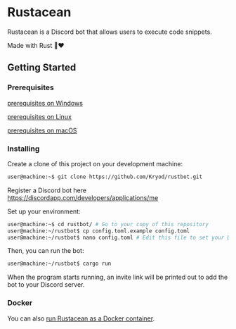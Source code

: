 # Rustacean

Rustacean is a Discord bot that allows users to execute code snippets.

Made with Rust 🦀❤

## Getting Started

### Prerequisites

[prerequisites on Windows](readme/windows.md)

[prerequisites on Linux](readme/linux.md)

[prerequisites on macOS](readme/macos.md)

### Installing

Create a clone of this project on your development machine:
```sh
user@machine:~$ git clone https://github.com/Kryod/rustbot.git
```

Register a Discord bot here https://discordapp.com/developers/applications/me

Set up your environment:
```sh
user@machine:~$ cd rustbot/ # Go to your copy of this repository
user@machine:~/rustbot$ cp config.toml.example config.toml
user@machine:~/rustbot$ nano config.toml # Edit this file to set your Discord bot credentials
```

Then, you can run the bot:
```sh
user@machine:~/rustbot$ cargo run
```
When the program starts running, an invite link will be printed out to add the bot to your Discord server.

### Docker

You can also [run Rustacean as a Docker container](readme/docker.md).
